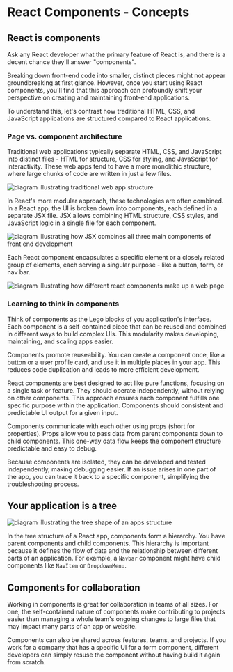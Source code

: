 # React Components - Concepts

## React is components
Ask any React developer what the primary feature of React is, and there is a decent chance they'll answer "components".

Breaking down front-end code into smaller, distinct pieces might not appear groundbreaking at first glance. However, once you start using React components, you'll find that this approach can profoundly shift your perspective on creating and maintaining front-end applications. 

To understand this, let's contrast how traditional HTML, CSS, and JavaScript applications are structured compared to React applications. 

### Page vs. component architecture
Traditional web applications typically separate HTML, CSS, and JavaScript into distinct files - HTML for structure, CSS for styling, and JavaScript for interactivity. These web apps tend to have a more monolithic structure, where large chunks of code are written in just a few files. 

![diagram illustrating traditional web app structure](https://pages.git.generalassemb.ly/modular-curriculum-all-courses/react-components/concepts/assets/traditional-web-app.png)

In React's more modular approach, these technologies are often combined. In a React app, the UI is broken down into components, each defined in a separate JSX file. JSX allows combining HTML structure, CSS styles, and JavaScript logic in a single file for each component.

![diagram illustrating how JSX combines all three main components of front end development](https://pages.git.generalassemb.ly/modular-curriculum-all-courses/react-components/concepts/assets/jsx.png)

Each React component encapsulates a specific element or a closely related group of elements, each serving a singular purpose - like a button, form, or nav bar. 

![diagram illustrating how different react components make up a web page](https://pages.git.generalassemb.ly/modular-curriculum-all-courses/react-components/concepts/assets/jsx-components.png)

### Learning to think in components
Think of components as the Lego blocks of you application's interface. Each component is a self-contained piece that can be reused and combined in different ways to build complex UIs. This modularity makes developing, maintaining, and scaling apps easier. 

Components promote reuseability. You can create a component once, like a button or a user profile card, and use it in multiple places in your app. This reduces code duplication and leads to more efficient development. 

React components are best designed to act like pure functions, focusing on a single task or feature. They should operate independently, without relying on other components. This approach ensures each component fulfills one specific purpose within the application. Components should consistent and predictable UI output for a given input. 

Components communicate with each other using props (short for properties). Props allow you to pass data from parent components down to child components. This one-way data flow keeps the component structure predictable and easy to debug. 

Because components are isolated, they can be developed and tested independently, making debugging easier. If an issue arises in one part of the app, you can trace it back to a specific component, simplifying the troubleshooting process. 

## Your application is a tree

![diagram illustrating the tree shape of an apps structure](https://pages.git.generalassemb.ly/modular-curriculum-all-courses/react-components/concepts/assets/chd.png)

In the tree structure of a React app, components form a hierarchy. You have parent components and child components. This hierarchy is important because it defines the flow of data and the relationship between different parts of an application. For example, a `Navbar` component might have child components like `NavItem` or `DropdownMenu`.

## Components for collaboration
Working in components is great for collaboration in teams of all sizes. For one, the self-contained nature of components make contributing to projects easier than managing a whole team's ongoing changes to large files that may impact many parts of an app or website. 

Components can also be shared across features, teams, and projects. If you work for a company that has a specific UI for a form component, different developers can simply resuse the component without having build it again from scratch. 
